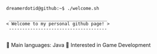 ```
dreamerdotid@github:~$ ./welcome.sh
```
```
 _____________________________________
< Welcome to my personal github page! >
 ------------------------------------- 


```
🌟 Main languages: Java
🚩 Interested in Game Development
```
